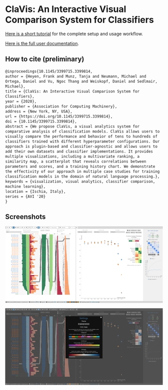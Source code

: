 # ClaVis: An Interactive Visual Comparison System for Classifiers

[Here is a short tutorial](./docs/tutorial.md) for the complete setup and usage workflow.

[Here is the full user documentation](./docs/getting_started.md).

## How to cite (preliminary)

```
@inproceedings{10.1145/3399715.3399814,
author = {Heyen, Frank and Munz, Tanja and Neumann, Michael and Ortega, Daniel and Vu, Ngoc Thang and Weiskopf, Daniel and Sedlmair, Michael},
title = {ClaVis: An Interactive Visual Comparison System for Classifiers},
year = {2020},
publisher = {Association for Computing Machinery},
address = {New York, NY, USA},
url = {https://doi.org/10.1145/3399715.3399814},
doi = {10.1145/3399715.3399814},
abstract = {We propose ClaVis, a visual analytics system for comparative analysis of classification models. ClaVis allows users to visually compare the performance and behavior of tens to hundreds of classifiers trained with different hyperparameter configurations. Our approach is plugin-based and classifier-agnostic and allows users to add their own datasets and classifier implementations. It provides multiple visualizations, including a multivariate ranking, a similarity map, a scatterplot that reveals correlations between parameters and scores, and a training history chart. We demonstrate the effectivity of our approach in multiple case studies for training classification models in the domain of natural language processing.},
keywords = {visualization, visual analytics, classifier comparison, machine learning},
location = {Ischia, Italy},
series = {AVI '20}
}
```

## Screenshots

![](./docs/img/bright_theme.png)

![](./docs/img/dark_theme.png)
